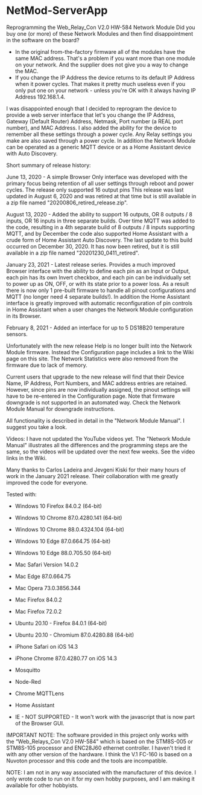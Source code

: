 # NetMod-ServerApp

Reprogramming the Web_Relay_Con V2.0 HW-584 Network Module
Did you buy one (or more) of these Network Modules and then find disappointment in the software on the board?
-	In the original from-the-factory firmware all of the modules have the same MAC address. That's a problem if you want more than one module on your network. And the supplier does not give you a way to change the MAC.
-	If you change the IP Address the device returns to its default IP Address when it power cycles. That makes it pretty much useless even if you only put one on your network - unless you're OK with it always having IP Address 192.168.1.4.

I was disappointed enough that I decided to reprogram the device to provide a web server interface that let's you change the IP Address, Gateway (Default Router) Address, Netmask, Port number (a REAL port number), and MAC Address. I also added the ability for the device to remember all these settings through a power cycle. Any Relay settings you make are also saved through a power cycle. In addition the Network Module can be operated as a generic MQTT device or as a Home Assistant device with Auto Discovery.

Short summary of release history:

June 13, 2020 - A simple Browser Only interface was developed with the primary focus being retention of all user settings through reboot and power cycles. The release only supported 16 output pins This release was last updated in August 6, 2020 and was retired at that time but is still available in a zip file named "20200806_retired_release.zip".

August 13, 2020 - Added the ability to support 16 outputs, OR 8 outputs / 8 inputs, OR 16 inputs in three separate builds. Over time MQTT was added to the code, resulting in a 4th separate build of 8 outputs / 8 inputs supporting MQTT, and by December the code also supported Home Assistant with a crude form of Home Assistant Auto Discovery. The last update to this build occurred on December 30, 2020. It has now been retired, but it is still available in a zip file named "20201230_0411_retired".

January 23, 2021 - Latest release series. Provides a much improved Browser interface with the ability to define each pin as an Input or Output, each pin has its own Invert checkbox, and each pin can be individually set to power up as ON, OFF, or with its state prior to a power loss. As a result there is now only 1 pre-built firmware to handle all pinout configurations and MQTT (no longer need 4 separate builds!). In addition the Home Assistant interface is greatly improved with automatic reconfiguration of pin controls in Home Assistant when a user changes the Network Module configuration in its Browser.

February 8, 2021 - Added an interface for up to 5 DS18B20 temperature sensors.

Unfortunately with the new release Help is no longer built into the Network Module firmware. Instead the Configuration page includes a link to the Wiki page on this site. The Network Statistics were also removed from the firmware due to lack of memory.

Current users that upgrade to the new release will find that their Device Name, IP Address, Port Numbers, and MAC address entries are retained. However, since pins are now individually assigned, the pinout settings will have to be re-entered in the Configuration page. Note that firmware downgrade is not supported in an automated way. Check the Network Module Manual for downgrade instructions.

All functionality is described in detail in the "Network Module Manual". I suggest you take a look.

Videos: I have not updated the YouTube videos yet. The "Network Module Manual" illustrates all the differences and the programming steps are the same, so the videos will be updated over the next few weeks. See the video links in the Wiki.

Many thanks to Carlos Ladeira and Jevgeni Kiski for their many hours of work in the January 2021 release. Their collaboration with me greatly improved the code for everyone.

Tested with:
- Windows 10 Firefox 84.0.2 (64-bit)
- Windows 10 Chrome 87.0.4280.141 (64-bit)
- Windows 10 Chrome 88.0.4324.104 (64-bit)
- Windows 10 Edge 87.0.664.75 (64-bit)
- Windows 10 Edge 88.0.705.50 (64-bit)
- Mac Safari Version 14.0.2
- Mac Edge 87.0.664.75
- Mac Opera 73.0.3856.344
- Mac Firefox 84.0.2
- Mac Firefox 72.0.2
- Ubuntu 20.10 - Firefox 84.0.1 (64-bit)
- Ubuntu 20.10 - Chromium 87.0.4280.88 (64-bit)
- iPhone Safari on iOS 14.3
- iPhone Chrome 87.0.4280.77 on iOS 14.3
- Mosquitto
- Node-Red
- Chrome MQTTLens
- Home Assistant

- IE - NOT SUPPORTED - It won't work with the javascript that is now part of the Browser GUI.

IMPORTANT NOTE: The software provided in this project only works with the “Web_Relays_Con V2.0 HW-584” which is based on the STM8S-005 or STM8S-105 processor and ENC28J60 ethernet controller. I haven't tried it with any other version of the hardware. I think the V.1 FC-160 is based on a Nuvoton processor and this code and the tools are incompatible.

NOTE: I am not in any way associated with the manufacturer of this device. I only wrote code to run on it for my own hobby purposes, and I am making it available for other hobbyists.

